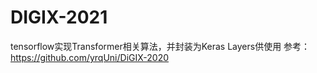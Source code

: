 # DIGIX-2021
tensorflow实现Transformer相关算法，并封装为Keras Layers供使用
参考：https://github.com/yrqUni/DiGIX-2020
